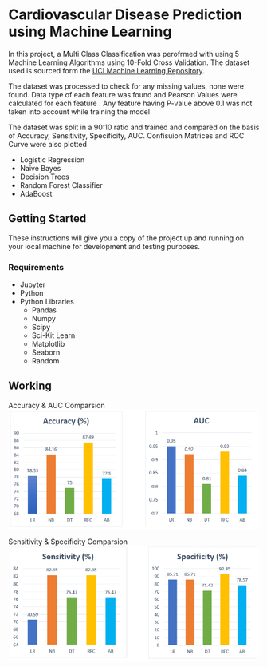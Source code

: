 # Cardiovascular Disease Prediction using Machine Learning

In this project, a Multi Class Classification was perofrmed with using 5 Machine Learning Algorithms using 10-Fold Cross Validation. The dataset used is sourced form the [UCI Machine Learning Repository](https://archive.ics.uci.edu/ml/datasets/heart+disease). 

The dataset was processed to check for any missing values, none were found. Data type of each feature was found and Pearson Values were calculated for each feature . Any feature having P-value above 0.1 was not taken into account while training the model 

The dataset was split in a 90:10 ratio and trained and compared on the basis of Accuracy, Sensitivity, Specificity, AUC. Confisuion Matrices and ROC Curve were also plotted
- Logistic Regression
- Naive Bayes
- Decision Trees
- Random Forest Classifier
- AdaBoost


## Getting Started

These instructions will give you a copy of the project up and running on your local machine for development and testing purposes.

### Requirements

- Jupyter
- Python
- Python Libraries
  - Pandas
  - Numpy
  - Scipy
  - Sci-Kit Learn
  - Matplotlib
  - Seaborn
  - Random

## Working 

Accuracy & AUC Comparsion
![Accuracy & AUC Comparsion](Screenshots/Accuracy&AUC_Comparison.PNG)


Sensitivity & Specificity Comparsion
![Sensitivity Comparsion](Screenshots/Sensitivity&Specificity_Comparison.PNG)


<!-- Confusion Matrix Comparison
![Confusion Matrix Comparison](Screenshots/ConfusionMatrix_Comparison.png)

ROC Comparsion
![ROC Comparsion](Screenshots/ROC_Comparsion.png) -->
